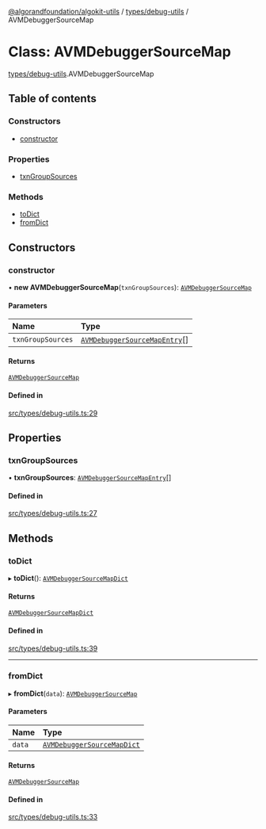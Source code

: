 [@algorandfoundation/algokit-utils](../README.md) / [types/debug-utils](../modules/types_debug_utils.md) / AVMDebuggerSourceMap

# Class: AVMDebuggerSourceMap

[types/debug-utils](../modules/types_debug_utils.md).AVMDebuggerSourceMap

## Table of contents

### Constructors

- [constructor](types_debug_utils.AVMDebuggerSourceMap.md#constructor)

### Properties

- [txnGroupSources](types_debug_utils.AVMDebuggerSourceMap.md#txngroupsources)

### Methods

- [toDict](types_debug_utils.AVMDebuggerSourceMap.md#todict)
- [fromDict](types_debug_utils.AVMDebuggerSourceMap.md#fromdict)

## Constructors

### constructor

• **new AVMDebuggerSourceMap**(`txnGroupSources`): [`AVMDebuggerSourceMap`](types_debug_utils.AVMDebuggerSourceMap.md)

#### Parameters

| Name | Type |
| :------ | :------ |
| `txnGroupSources` | [`AVMDebuggerSourceMapEntry`](types_debug_utils.AVMDebuggerSourceMapEntry.md)[] |

#### Returns

[`AVMDebuggerSourceMap`](types_debug_utils.AVMDebuggerSourceMap.md)

#### Defined in

[src/types/debug-utils.ts:29](https://github.com/algorandfoundation/algokit-utils-ts/blob/main/src/types/debug-utils.ts#L29)

## Properties

### txnGroupSources

• **txnGroupSources**: [`AVMDebuggerSourceMapEntry`](types_debug_utils.AVMDebuggerSourceMapEntry.md)[]

#### Defined in

[src/types/debug-utils.ts:27](https://github.com/algorandfoundation/algokit-utils-ts/blob/main/src/types/debug-utils.ts#L27)

## Methods

### toDict

▸ **toDict**(): [`AVMDebuggerSourceMapDict`](../interfaces/types_debug_utils.AVMDebuggerSourceMapDict.md)

#### Returns

[`AVMDebuggerSourceMapDict`](../interfaces/types_debug_utils.AVMDebuggerSourceMapDict.md)

#### Defined in

[src/types/debug-utils.ts:39](https://github.com/algorandfoundation/algokit-utils-ts/blob/main/src/types/debug-utils.ts#L39)

___

### fromDict

▸ **fromDict**(`data`): [`AVMDebuggerSourceMap`](types_debug_utils.AVMDebuggerSourceMap.md)

#### Parameters

| Name | Type |
| :------ | :------ |
| `data` | [`AVMDebuggerSourceMapDict`](../interfaces/types_debug_utils.AVMDebuggerSourceMapDict.md) |

#### Returns

[`AVMDebuggerSourceMap`](types_debug_utils.AVMDebuggerSourceMap.md)

#### Defined in

[src/types/debug-utils.ts:33](https://github.com/algorandfoundation/algokit-utils-ts/blob/main/src/types/debug-utils.ts#L33)
